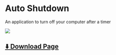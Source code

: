 # Auto Shutdown

An application to turn off your computer after a timer

[![](http://i.imgur.com/hwZUMQd.gif)](https://github.com/mccxiv/auto-shutdown/releases)

## [:arrow_down: Download Page](https://github.com/mccxiv/auto-shutdown/releases/latest)